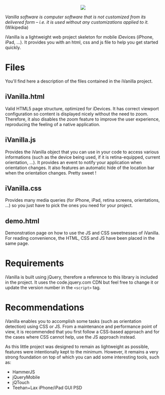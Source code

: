 <p align="center"><img src="http://thibautvs.com/blog/img/urge2code/ivanilla1.png" /></p>

_Vanilla software is computer software that is not customized from its delivered form – i.e. it is used without any customizations applied to it._
<span>(Wikipedia)</span>

iVanilla is a lightweight web project skeleton for mobile iDevices (iPhone, iPad, ...).
It provides you with an html, css and js file to help you get started quickly.

Files
=====

You'll find here a description of the files contained in the iVanilla project.

iVanilla.html
-------------

Valid HTML5 page structure, optimized for iDevices. It has correct viewport configuration so content is displayed nicely without the need to zoom.
Therefore, it also disables the zoom feature to improve the user experience, reproducing the feeling of a native application.

iVanilla.js
-----------

Provides the iVanilla object that you can use in your code to access various informations (such as the device being used, if it is retina-equipped, current orientation, ...).
It provides an event to notify your application when orientation changes.
It also features an automatic hide of the location bar when the orientation changes. Pretty sweet ! 

iVanilla.css
------------

Provides many media queries (for iPhone, iPad, retina screens, orientations, ...) so you just have to pick the ones you need for your project.

demo.html
---------

Demonstration page on how to use the JS and CSS sweetnesses of iVanilla. For reading convenience, the HTML, CSS and JS have been placed in the same page.

Requirements
============

iVanilla is built using jQuery, therefore a reference to this library is included in the project. It uses the code.jquery.com CDN but feel free to change it or update the version number
in the ```<script>``` tag.

Recommendations
===============

iVanilla enables you to accomplish some tasks (such as orientation detection) using CSS or JS. From a maintenance and performance point of view, it is recommended that you first follow
a CSS-based approach and for the cases where CSS cannot help, use the JS approach instead.

As this little project was designed to remain as lightweight as possible, features were intentionally kept to the minimum. However, it remains a very strong foundation on top of which
you can add some interesting tools, such as:

* HammerJS
* jQueryMobile
* jQTouch
* Teehan+Lax iPhone/iPad GUI PSD